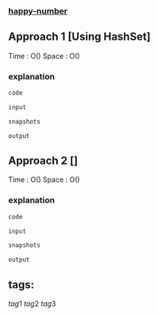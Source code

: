 ### [happy-number](https://leetcode.com/problems/happy-number/)

## Approach 1 [Using HashSet]

Time : O()
Space : O()

### explanation

```java
code
``` 

```java
input

snapshots

output
```

## Approach 2 []

Time : O()
Space : O()

### explanation

```java
code
``` 

```java
input

snapshots

output
```


## tags:
$tag1$
$tag2$
$tag3$